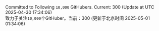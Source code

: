 Committed to Following `10,000` GitHubers. Current: <!-- FOLLOWING_COUNT -->300<!-- FOLLOWING_COUNT --> (Update at UTC <!-- LAST_UPDATED -->2025-04-30 17:34:06<!-- LAST_UPDATED -->)<br>
致力于关注`10,000`个GitHuber。当前：<!-- FOLLOWING_COUNT -->300<!-- FOLLOWING_COUNT --> (更新于北京时间 <!-- LAST_UPDATED_CST -->2025-05-01 01:34:06<!-- LAST_UPDATED_CST -->)
